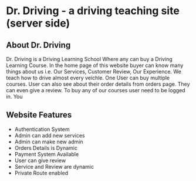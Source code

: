 # Dr. Driving - a driving teaching site (server side)

## About Dr. Driving
Dr. Driving is a Driving Learning School Where any can buy a Driving Learning Course.
In the home page of this website buyer can know many things about us i.e. Our Services,
Customer Review, Our Experience. We teach how to drive almost every veichle. One User can
buy multiple courses. User can also see about their order details from orders page. They 
can even give a review. To buy any of our courses user need to be logged in. You

## Website Features
- Authentication System
- Admin can add new services 
- Admin can make new admin 
- Orders Details is Dynamic
- Payment System Available
- User can give review
- Service and Review are dynamic
- Private Route enabled